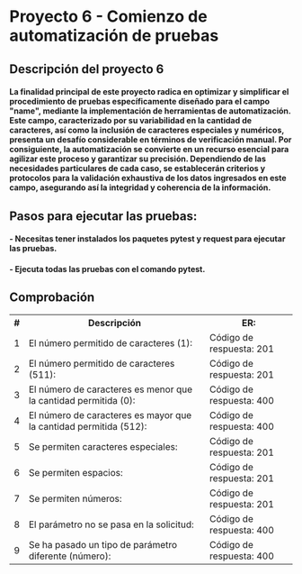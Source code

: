 <h1>Proyecto 6 - Comienzo de automatización de pruebas</h1>

<h2>Descripción del proyecto 6 </h2>

<h4>La finalidad principal de este proyecto radica en optimizar y simplificar el procedimiento de pruebas específicamente diseñado para el campo "name", mediante la implementación de herramientas de automatización. Este campo, caracterizado por su variabilidad en la cantidad de caracteres, así como la inclusión de caracteres especiales y numéricos, presenta un desafío considerable en términos de verificación manual. Por consiguiente, la automatización se convierte en un recurso esencial para agilizar este proceso y garantizar su precisión. Dependiendo de las necesidades particulares de cada caso, se establecerán criterios y protocolos para la validación exhaustiva de los datos ingresados en este campo, asegurando así la integridad y coherencia de la información. </h4>


<h2>Pasos para ejecutar las pruebas:</h2>

<h4>- Necesitas tener instalados los paquetes pytest y request para ejecutar las pruebas.</h4>
<h4>- Ejecuta todas las pruebas con el comando pytest.</h4>


<h2>Comprobación</h2>

<table>

<tr>
<th> # </th> 
<th> Descripción </th>
<th> ER: </th>
</tr>

<tr>
<td>1</td>
<td> El número permitido de caracteres (1): </td>
<td> Código de respuesta: 201 </td>
</tr>

<tr>
<td>2</td>
<td> El número permitido de caracteres (511): </td>
<td> Código de respuesta: 201 </td>
</tr>

<tr>
<td>3</td>
<td> El número de caracteres es menor que la cantidad permitida (0): </td>
<td> Código de respuesta: 400 </td>
</tr>

<tr>
<td>4</td>
<td> El número de caracteres es mayor que la cantidad permitida (512): </td>
<td> Código de respuesta: 400 </td>
</tr>

<tr>
<td>5</td>
<td> Se permiten caracteres especiales: </td>
<td> Código de respuesta: 201 </td>
</tr>

<tr>
<td>6</td>
<td> Se permiten espacios: </td>
<td> Código de respuesta: 201 </td>
</tr>

<tr>
<td>7</td>
<td> Se permiten números: </td>
<td> Código de respuesta: 201 </td>
</tr>

<tr>
<td>8</td>
<td> El parámetro no se pasa en la solicitud: </td>
<td> Código de respuesta: 400 </td>
</tr>

<tr>
<td>9</td>
<td> Se ha pasado un tipo de parámetro diferente (número): </td>
<td> Código de respuesta: 400 </td>
</tr>

</table>

 

